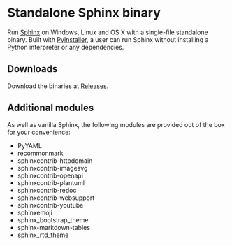 # Standalone Sphinx binary

Run [Sphinx](http://www.sphinx-doc.org/) on Windows, Linux and OS X with a
single-file standalone binary. Built with [PyInstaller](https://www.pyinstaller.org/),
a user can run Sphinx without installing a Python interpreter or any dependencies.

## Downloads

Download the binaries at [Releases](https://github.com/trustin/sphinx-binary/releases).

## Additional modules

As well as vanilla Sphinx, the following modules are provided out of the box
for your convenience:

- PyYAML
- recommonmark
- sphinxcontrib-httpdomain
- sphinxcontrib-imagesvg
- sphinxcontrib-openapi
- sphinxcontrib-plantuml
- sphinxcontrib-redoc
- sphinxcontrib-websupport
- sphinxcontrib-youtube
- sphinxemoji
- sphinx_bootstrap_theme
- sphinx-markdown-tables
- sphinx_rtd_theme

